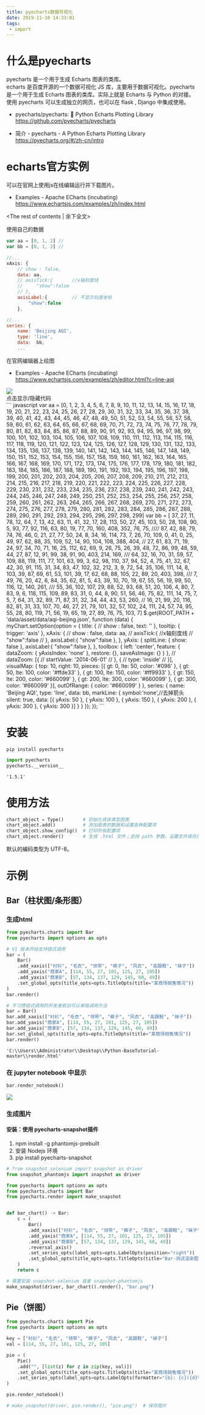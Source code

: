 ```yaml
---
title: pyecharts数据可视化
date: 2019-11-10 14:33:01
tags:
 - import
---
```




# 什么是pyecharts
pyecharts 是一个用于生成 Echarts 图表的类库。   
echarts 是百度开源的一个数据可视化 JS 库，主要用于数据可视化。pyecharts 是一个用于生成 Echarts 图表的类库。实际上就是 Echarts 与 Python 的对接。  
使用 pyecharts 可以生成独立的网页，也可以在 flask , Django 中集成使用。

* pyecharts/pyecharts: 🎨 Python Echarts Plotting Library  
https://github.com/pyecharts/pyecharts

* 简介 - pyecharts - A Python Echarts Plotting Library  
https://pyecharts.org/#/zh-cn/intro

# echarts官方实例
可以在官网上使用js在线编辑运行并下载图片。

* Examples - Apache ECharts (incubating)  
https://www.echartsjs.com/examples/zh/index.html

<!-- more -->
<The rest of contents | 余下全文>

使用自己的数据
``` javascript
var aa = [0, 1, 2] //
var bb = [0, 1, 2] //

//...
xAxis: {
    // show : false,
    data: aa,
    // axisTick:{       //x轴刻度线
    //     "show":false
    // },
    axisLabel:{         // 不显示刻度坐标
        "show":false
    },

//...
series: {
    name: 'Beijing AQI',
    type: 'line',
    data:  bb,
    ...

```

在官网编辑器上绘图

* Examples - Apache ECharts (incubating)  
https://www.echartsjs.com/examples/zh/editor.html?c=line-aqi

<img src="pyecharts数据可视化\00.jpg">

<html>
<head>
<meta charset="utf-8"> 
<title>title_test</title> 
<script src="https://cdn.staticfile.org/jquery/1.10.2/jquery.min.js">
</script>
<script>
$(document).ready(function(){
    $(document).on('click', '.fold_hider', function(){
        $('>.fold', this.parentNode).slideToggle();
        $('>:first', this).toggleClass('open');
    });
    $("div.fold").css("display","none");
});
</script>
</head>
<body>
<div>
    <div class="fold_hider">
        <div class="close hider_title">点击显示/隐藏代码</div>
    </div>
    <div class="fold">
        ``` javascript
        var aa = [0, 1, 2, 3, 4, 5, 6, 7, 8, 9, 10, 11, 12, 13, 14, 15, 16, 17, 18, 19, 20, 21, 22, 23, 24, 25, 26, 27, 28, 29, 30, 31, 32, 33, 34, 35, 36, 37, 38, 39, 40, 41, 42, 43, 44, 45, 46, 47, 48, 49, 50, 51, 52, 53, 54, 55, 56, 57, 58, 59, 60, 61, 62, 63, 64, 65, 66, 67, 68, 69, 70, 71, 72, 73, 74, 75, 76, 77, 78, 79, 80, 81, 82, 83, 84, 85, 86, 87, 88, 89, 90, 91, 92, 93, 94, 95, 96, 97, 98, 99, 100, 101, 102, 103, 104, 105, 106, 107, 108, 109, 110, 111, 112, 113, 114, 115, 116, 117, 118, 119, 120, 121, 122, 123, 124, 125, 126, 127, 128, 129, 130, 131, 132, 133, 134, 135, 136, 137, 138, 139, 140, 141, 142, 143, 144, 145, 146, 147, 148, 149, 150, 151, 152, 153, 154, 155, 156, 157, 158, 159, 160, 161, 162, 163, 164, 165, 166, 167, 168, 169, 170, 171, 172, 173, 174, 175, 176, 177, 178, 179, 180, 181, 182, 183, 184, 185, 186, 187, 188, 189, 190, 191, 192, 193, 194, 195, 196, 197, 198, 199, 200, 201, 202, 203, 204, 205, 206, 207, 208, 209, 210, 211, 212, 213, 214, 215, 216, 217, 218, 219, 220, 221, 222, 223, 224, 225, 226, 227, 228, 229, 230, 231, 232, 233, 234, 235, 236, 237, 238, 239, 240, 241, 242, 243, 244, 245, 246, 247, 248, 249, 250, 251, 252, 253, 254, 255, 256, 257, 258, 259, 260, 261, 262, 263, 264, 265, 266, 267, 268, 269, 270, 271, 272, 273, 274, 275, 276, 277, 278, 279, 280, 281, 282, 283, 284, 285, 286, 287, 288, 289, 290, 291, 292, 293, 294, 295, 296, 297, 298, 299]
        <!-- var arr1 = new Array(100);
        for(var i=0;i<arr1.length;i++){
            arr1[i] = i;
        } -->
        var bb = [ 37,  27,  11,  78,  12,  64,   7,  13,  42,  63,  11,  41,  32,
                17,  28, 113,  50,  27,  45, 103,  50,  28, 108,  90,   5,  93,
                77,  92, 116,  63,  80, 19,  77,  70, 160, 408,  352, 76,  75, ////
                87,  42,  88,  79,  74,  76,  46,   0,  21,  27,  77,  50,  24,
                8,  34,  16, 114,  73,   7,  26,  70, 109,   0,  41,   0,  25,
                49,  97,  62,  88,  35, 109,  52,  14,  90, 104, 108,  388,  404, //
                27,  61,  83,  71,  19,  24,  97,  34,  70,  71,  16,  25, 112,
                62,  69,   9,  26,  75,  26,  39,  48,  72,  86,  99,  48,  59,
                44,  27,  87,  12,  91, 99,  38,  91,  90, 403, 214,  169, ///
                64,  32,  16,  70,  31,  59,  57, 109,  88, 119, 111,  77, 101,
                63,  99,   3,  62,  98, 110,  37,  94,  52,   4,  75,  41,  32,
                67,  42,  30,  91, 115,  31,  34,  83,  47, 102,  32, 212,   3,
                9,  72,  54,  35, 106, 111,  14,   8, 103,  39,  87,  69,  61,
                53, 101,  39,  17,  62,  68,  88, 105,  22,  89,  20, 403,  398,  ///
                7,  49,  76,  20,  42,   6,  84,  35,  62,  81,   5,  43,  39,
                10,  70,  19,  67,  55,  56,  19,  99,  50, 116,  12,  140,  261, ///
                55,  36, 102, 107,  29,  88,  52,  93,  68,  51,  20, 106,   4,
                80,   7,  83,   9,   6, 118, 115, 109,  89,  83,  31,   0,  44,
                8,  90,  51,  56,  46,  75,  82, 111,  14,  75,   7,   5,   7,
                64,  31,  32,  89,  71,  87,  31,  32,  34,  44,  43,  53,  260, //
                16,  21,  99,  20, 116,  82,  81,  31,  33, 107,  70,  46,  27,
                21,  79, 101,  32,  57, 102,  24, 111,  24,  57,  74,  95,  55,
                28,  80, 119,  71,  56,  19,  65,  19,  27,  89,  76,  75, 103,
                7]
        $.get(ROOT_PATH + 'data/asset/data/aqi-beijing.json', function (data) {
            myChart.setOption(option = {
                title: {
                    // show : false,
                    text: ''
                },
                tooltip: {
                    trigger: 'axis'
                },
                xAxis: {
                    // show : false,
                    data: aa,
                    // axisTick:{       //x轴刻度线
                    //     "show":false
                    // },
                    axisLabel:{
                        "show":false
                    },
                },
                yAxis: {
                    splitLine: {
                        show: false
                    },
                    axisLabel:{
                        "show":false
                    },
                },
                toolbox: {
                    left: 'center',
                    feature: {
                        dataZoom: {
                            yAxisIndex: 'none'
                        },
                        restore: {},
                        saveAsImage: {}
                    }
                },
                // dataZoom: [{
                //     startValue: '2014-06-01'
                // }, {
                //     type: 'inside'
                // }],
                visualMap: {
                    top: 10,
                    right: 10,
                    pieces: [{
                        gt: 0,
                        lte: 50,
                        color: '#096'
                    }, {
                        gt: 50,
                        lte: 100,
                        color: '#ffde33'
                    }, {
                        gt: 100,
                        lte: 150,
                        color: '#ff9933'
                    }, {
                        gt: 150,
                        lte: 200,
                        color: '#660099'
                    }, {
                        gt: 200,
                        lte: 300,
                        color: '#660099'
                    }, {
                        gt: 300,
                        color: '#660099'
                    }],
                    outOfRange: {
                        color: '#660099'
                    }
                },
                series: {
                    name: 'Beijing AQI',
                    type: 'line',
                    data:  bb,
                    markLine: {
                        symbol:'none',//去掉箭头
                        silent: true,
                        data: [{
                            yAxis: 50
                        }, {
                            yAxis: 100
                        }, {
                            yAxis: 150
                        }, {
                            yAxis: 200
                        }, {
                            yAxis: 300
                        }, {
                            yAxis: 300
                        }]
                    }
                }
            });
        });
        ```
    </div>
</div>
</body>
</html>


# 安装
``` shell
pip install pyecharts
```


``` python
import pyecharts
pyecharts.__version__
```
    '1.5.1'



# 使用方法
``` python
chart_object = Type()       # 初始化具体类型图表
chart_object.add()          # 添加图表的数据和设置各种配置项
chart_object.show_config()  # 打印所有配置项
chart_object.render()       # 生成 .html 文件；支持 path 参数，设置文件保存位置，如 render(r"e:my_first_chart.html")，文件用浏览器打开。
```

默认的编码类型为 UTF-8。


# 示例

## Bar（柱状图/条形图）

### 生成html


``` python
from pyecharts.charts import Bar
from pyecharts import options as opts

# V1 版本开始支持链式调用
bar = (
    Bar()
    .add_xaxis(["衬衫", "毛衣", "领带", "裤子", "风衣", "高跟鞋", "袜子"])
    .add_yaxis("商家A", [114, 55, 27, 101, 125, 27, 105])
    .add_yaxis("商家B", [57, 134, 137, 129, 145, 60, 49])
    .set_global_opts(title_opts=opts.TitleOpts(title="某商场销售情况"))
)
bar.render()

# 不习惯链式调用的开发者依旧可以单独调用方法
bar = Bar()
bar.add_xaxis(["衬衫", "毛衣", "领带", "裤子", "风衣", "高跟鞋", "袜子"])
bar.add_yaxis("商家A", [114, 55, 27, 101, 125, 27, 105])
bar.add_yaxis("商家B", [57, 134, 137, 129, 145, 60, 49])
bar.set_global_opts(title_opts=opts.TitleOpts(title="某商场销售情况"))
bar.render()
```




    'C:\\Users\\Administrator\\Desktop\\Python-BaseTutorial-master\\render.html'



### 在 jupyter notebook 中显示 


```python
bar.render_notebook()
```

<img src='pyecharts数据可视化\bar.png'>



### 生成图片

#### 安装：使用 pyecharts-snapshot插件
1. npm install -g phantomjs-prebuilt
2. 安装 Nodejs 环境
3. pip install pyecharts-snapshot



```python
# from snapshot_selenium import snapshot as driver
from snapshot_phantomjs import snapshot as driver

from pyecharts import options as opts
from pyecharts.charts import Bar
from pyecharts.render import make_snapshot


def bar_chart() -> Bar:
    c = (
        Bar()
        .add_xaxis(["衬衫", "毛衣", "领带", "裤子", "风衣", "高跟鞋", "袜子"])
        .add_yaxis("商家A", [114, 55, 27, 101, 125, 27, 105])
        .add_yaxis("商家B", [57, 134, 137, 129, 145, 60, 49])
        .reversal_axis()
        .set_series_opts(label_opts=opts.LabelOpts(position="right"))
        .set_global_opts(title_opts=opts.TitleOpts(title="Bar-测试渲染图片"))
    )
    return c

# 需要安装 snapshot-selenium 或者 snapshot-phantomjs
make_snapshot(driver, bar_chart().render(), "bar.png")
```

## Pie（饼图）


```python
from pyecharts.charts import Pie
from pyecharts import options as opts

key = ["衬衫", "毛衣", "领带", "裤子", "风衣", "高跟鞋", "袜子"]
val = [114, 55, 27, 101, 125, 27, 105]

pie = (
    Pie()
    .add("", [list(z) for z in zip(key, val)])
    .set_global_opts(title_opts=opts.TitleOpts(title="某商场销售情况"))
    .set_series_opts(label_opts=opts.LabelOpts(formatter="{b}: {c}({d}%)"))
)

pie.render_notebook()

# make_snapshot(driver, pie.render(), "pie.png")  # 保存图片
```

<!-- <img src='pyecharts数据可视化\pie.png'> -->
<html>
    <script src="https://cdnjs.cloudflare.com/ajax/libs/require.js/2.1.10/require.min.js"></script>
    <script src="https://cdnjs.cloudflare.com/ajax/libs/jquery/2.0.3/jquery.min.js"></script>
    <body>
        <script>
            require.config({
                paths: {
                    'echarts':'https://assets.pyecharts.org/assets/echarts.min'
                }
            });
        </script>
        <div id="dc6bc23d60bd4973916b962be084b2a3" style="width:900px; height:500px;"></div>
        <script>
            require(['echarts'], function(echarts) {
                var chart_dc6bc23d60bd4973916b962be084b2a3 = echarts.init(
                    document.getElementById('dc6bc23d60bd4973916b962be084b2a3'), 'white', {renderer: 'canvas'});
                var option_dc6bc23d60bd4973916b962be084b2a3 = {
                    "animation": true,
                    "animationThreshold": 2000,
                    "animationDuration": 1000,
                    "animationEasing": "cubicOut",
                    "animationDelay": 0,
                    "animationDurationUpdate": 300,
                    "animationEasingUpdate": "cubicOut",
                    "animationDelayUpdate": 0,
                    "color": [
                        "#c23531",
                        "#2f4554",
                        "#61a0a8",
                        "#d48265",
                        "#749f83",
                        "#ca8622",
                        "#bda29a",
                        "#6e7074",
                        "#546570",
                        "#c4ccd3",
                        "#f05b72",
                        "#ef5b9c",
                        "#f47920",
                        "#905a3d",
                        "#fab27b",
                        "#2a5caa",
                        "#444693",
                        "#726930",
                        "#b2d235",
                        "#6d8346",
                        "#ac6767",
                        "#1d953f",
                        "#6950a1",
                        "#918597"
                    ],
                    "series": [
                        {
                            "type": "pie",
                            "clockwise": true,
                            "data": [
                                {
                                    "name": "\u886c\u886b",
                                    "value": 114
                                },
                                {
                                    "name": "\u6bdb\u8863",
                                    "value": 55
                                },
                                {
                                    "name": "\u9886\u5e26",
                                    "value": 27
                                },
                                {
                                    "name": "\u88e4\u5b50",
                                    "value": 101
                                },
                                {
                                    "name": "\u98ce\u8863",
                                    "value": 125
                                },
                                {
                                    "name": "\u9ad8\u8ddf\u978b",
                                    "value": 27
                                },
                                {
                                    "name": "\u889c\u5b50",
                                    "value": 105
                                }
                            ],
                            "radius": [
                                "0%",
                                "75%"
                            ],
                            "center": [
                                "50%",
                                "50%"
                            ],
                            "label": {
                                "show": true,
                                "position": "top",
                                "margin": 8,
                                "formatter": "{b}: {c}({d}%)"
                            },
                            "rippleEffect": {
                                "show": true,
                                "brushType": "stroke",
                                "scale": 2.5,
                                "period": 4
                            }
                        }
                    ],
                    "legend": [
                        {
                            "data": [
                                "\u886c\u886b",
                                "\u6bdb\u8863",
                                "\u9886\u5e26",
                                "\u88e4\u5b50",
                                "\u98ce\u8863",
                                "\u9ad8\u8ddf\u978b",
                                "\u889c\u5b50"
                            ],
                            "selected": {},
                            "show": true
                        }
                    ],
                    "tooltip": {
                        "show": true,
                        "trigger": "item",
                        "triggerOn": "mousemove|click",
                        "axisPointer": {
                            "type": "line"
                        },
                        "textStyle": {
                            "fontSize": 14
                        },
                        "borderWidth": 0
                    },
                    "title": [
                        {
                            "text": "\u67d0\u5546\u573a\u9500\u552e\u60c5\u51b5"
                        }
                    ]
                };
                chart_dc6bc23d60bd4973916b962be084b2a3.setOption(option_dc6bc23d60bd4973916b962be084b2a3);
            });
        </script>
    </body>
</html>


## Line (折线图)


``` python
from pyecharts.charts import Line
from pyecharts import options as opts

key = ["衬衫", "毛衣", "领带", "裤子", "风衣", "高跟鞋", "袜子"]
values1 = [134, 35, 67, 171, 105, 17, 115]
values2 = [114, 55, 27, 101, 125, 27, 105]


line = (
    Line()
    .add_xaxis(key)
    .add_yaxis("商家A", values1)
    .add_yaxis("商家B", values2)
    .set_global_opts(title_opts=opts.TitleOpts(title="Line-销售情况"))
)

line.render_notebook()

# make_snapshot(driver, line.render(), "line.png")  # 保存图片
```


<!-- <img src='pyecharts数据可视化\line.png'> -->
<html>
    <script src="https://cdnjs.cloudflare.com/ajax/libs/require.js/2.1.10/require.min.js"></script>
    <script src="https://cdnjs.cloudflare.com/ajax/libs/jquery/2.0.3/jquery.min.js"></script>
    <body>
        <script>
            require.config({
                paths: {
                    'echarts':'https://assets.pyecharts.org/assets/echarts.min'
                }
            });
        </script>
    <div id="ab9ae8ad29ab4c04a6669abb9806d43f" style="width: 900px; height: 500px; -webkit-tap-highlight-color: transparent; user-select: none; position: relative;" _echarts_instance_="ec_1573902998482">
        <div style="position: relative; overflow: hidden; width: 900px; height: 500px; padding: 0px; margin: 0px; border-width: 0px; cursor: default;">
            <canvas data-zr-dom-id="zr_0" width="900" height="500" style="position: absolute; left: 0px; top: 0px; width: 900px; height: 500px; user-select: none; -webkit-tap-highlight-color: rgba(0, 0, 0, 0); padding: 0px; margin: 0px; border-width: 0px;">
            </canvas>
        </div>
    </div>
    <script>
        require(['echarts'], function(echarts) {
            var chart_ab9ae8ad29ab4c04a6669abb9806d43f = echarts.init(
                document.getElementById('ab9ae8ad29ab4c04a6669abb9806d43f'), 'white', {renderer: 'canvas'});
            var option_ab9ae8ad29ab4c04a6669abb9806d43f = {
                "animation": true,
                "animationThreshold": 2000,
                "animationDuration": 1000,
                "animationEasing": "cubicOut",
                "animationDelay": 0,
                "animationDurationUpdate": 300,
                "animationEasingUpdate": "cubicOut",
                "animationDelayUpdate": 0,
                "color": [
                    "#c23531",
                    "#2f4554",
                    "#61a0a8",
                    "#d48265",
                    "#749f83",
                    "#ca8622",
                    "#bda29a",
                    "#6e7074",
                    "#546570",
                    "#c4ccd3",
                    "#f05b72",
                    "#ef5b9c",
                    "#f47920",
                    "#905a3d",
                    "#fab27b",
                    "#2a5caa",
                    "#444693",
                    "#726930",
                    "#b2d235",
                    "#6d8346",
                    "#ac6767",
                    "#1d953f",
                    "#6950a1",
                    "#918597"
                ],
                "series": [
                    {
                        "type": "line",
                        "name": "\u5546\u5bb6A",
                        "connectNulls": false,
                        "symbolSize": 4,
                        "showSymbol": true,
                        "smooth": false,
                        "step": false,
                        "data": [
                            [
                                "\u886c\u886b",
                                134
                            ],
                            [
                                "\u6bdb\u8863",
                                35
                            ],
                            [
                                "\u9886\u5e26",
                                67
                            ],
                            [
                                "\u88e4\u5b50",
                                171
                            ],
                            [
                                "\u98ce\u8863",
                                105
                            ],
                            [
                                "\u9ad8\u8ddf\u978b",
                                17
                            ],
                            [
                                "\u889c\u5b50",
                                115
                            ]
                        ],
                        "hoverAnimation": true,
                        "label": {
                            "show": true,
                            "position": "top",
                            "margin": 8
                        },
                        "lineStyle": {
                            "width": 1,
                            "opacity": 1,
                            "curveness": 0,
                            "type": "solid"
                        },
                        "areaStyle": {
                            "opacity": 0
                        }
                    },
                    {
                        "type": "line",
                        "name": "\u5546\u5bb6B",
                        "connectNulls": false,
                        "symbolSize": 4,
                        "showSymbol": true,
                        "smooth": false,
                        "step": false,
                        "data": [
                            [
                                "\u886c\u886b",
                                114
                            ],
                            [
                                "\u6bdb\u8863",
                                55
                            ],
                            [
                                "\u9886\u5e26",
                                27
                            ],
                            [
                                "\u88e4\u5b50",
                                101
                            ],
                            [
                                "\u98ce\u8863",
                                125
                            ],
                            [
                                "\u9ad8\u8ddf\u978b",
                                27
                            ],
                            [
                                "\u889c\u5b50",
                                105
                            ]
                        ],
                        "hoverAnimation": true,
                        "label": {
                            "show": true,
                            "position": "top",
                            "margin": 8
                        },
                        "lineStyle": {
                            "width": 1,
                            "opacity": 1,
                            "curveness": 0,
                            "type": "solid"
                        },
                        "areaStyle": {
                            "opacity": 0
                        }
                    }
                ],
                "legend": [
                    {
                        "data": [
                            "\u5546\u5bb6A",
                            "\u5546\u5bb6B"
                        ],
                        "selected": {
                            "\u5546\u5bb6A": true,
                            "\u5546\u5bb6B": true
                        },
                        "show": true
                    }
                ],
                "tooltip": {
                    "show": true,
                    "trigger": "item",
                    "triggerOn": "mousemove|click",
                    "axisPointer": {
                        "type": "line"
                    },
                    "textStyle": {
                        "fontSize": 14
                    },
                    "borderWidth": 0
                },
                "xAxis": [
                    {
                        "show": true,
                        "scale": false,
                        "nameLocation": "end",
                        "nameGap": 15,
                        "gridIndex": 0,
                        "inverse": false,
                        "offset": 0,
                        "splitNumber": 5,
                        "minInterval": 0,
                        "splitLine": {
                            "show": false,
                            "lineStyle": {
                                "width": 1,
                                "opacity": 1,
                                "curveness": 0,
                                "type": "solid"
                            }
                        },
                        "data": [
                            "\u886c\u886b",
                            "\u6bdb\u8863",
                            "\u9886\u5e26",
                            "\u88e4\u5b50",
                            "\u98ce\u8863",
                            "\u9ad8\u8ddf\u978b",
                            "\u889c\u5b50"
                        ]
                    }
                ],
                "yAxis": [
                    {
                        "show": true,
                        "scale": false,
                        "nameLocation": "end",
                        "nameGap": 15,
                        "gridIndex": 0,
                        "inverse": false,
                        "offset": 0,
                        "splitNumber": 5,
                        "minInterval": 0,
                        "splitLine": {
                            "show": false,
                            "lineStyle": {
                                "width": 1,
                                "opacity": 1,
                                "curveness": 0,
                                "type": "solid"
                            }
                        }
                    }
                ],
                "title": [
                    {
                        "text": "Line-\u9500\u552e\u60c5\u51b5"
                    }
                ]
            };
            chart_ab9ae8ad29ab4c04a6669abb9806d43f.setOption(option_ab9ae8ad29ab4c04a6669abb9806d43f);
        });
    </script>
    </body>
</html>


## WordCloud（词云图）

``` python
from pyecharts import options as opts
from pyecharts.charts import Page, WordCloud

words = [
    ("Sam S Club", 10000),
    ("Macys", 6181),
    ("Amy Schumer", 4386),
    ("Jurassic World", 4055),
    ("Charter Communications", 2467),
    ("Chick Fil A", 2244),
    ("Planet Fitness", 1868),
    ("Pitch Perfect", 1484),
    ("Express", 1112),
    ("Home", 865),
    ("Johnny Depp", 847),
    ("Lena Dunham", 582),
    ("Lewis Hamilton", 555),
    ("KXAN", 550),
    ("Mary Ellen Mark", 462),
    ("Farrah Abraham", 366),
    ("Rita Ora", 360),
    ("Serena Williams", 282),
    ("NCAA baseball tournament", 273),
    ("Point Break", 265),
]

wordcloud = (
    WordCloud()
#     .add("", words, word_size_range=[20, 100])
    .add("", words, word_size_range=[20, 100], shape="diamond")    # 词云图的形状可以通过shape参数来选择
    .set_global_opts(title_opts=opts.TitleOpts(title="WordCloud-示例"))
)

wordcloud.render_notebook()

# make_snapshot(driver, wordcloud.render(), "wordcloud.png")  # 保存图片
```

<!-- <img src='pyecharts数据可视化\wordcloud.png'> -->
<html>
    <script src="https://cdnjs.cloudflare.com/ajax/libs/require.js/2.1.10/require.min.js"></script>
    <script src="https://cdnjs.cloudflare.com/ajax/libs/jquery/2.0.3/jquery.min.js"></script>
    <body>
        <script>
            require.config({
                paths: {
                    'echarts':'https://assets.pyecharts.org/assets/echarts.min', 'echarts-wordcloud':'https://assets.pyecharts.org/assets/echarts-wordcloud.min'
                }
            });
        </script>
        <div id="a8dfa3633fb840cfb128c12639f5de2c" style="width: 900px; height: 500px; -webkit-tap-highlight-color: transparent; user-select: none; position: relative;" _echarts_instance_="ec_1573903933739"><div style="position: relative; overflow: hidden; width: 900px; height: 500px; padding: 0px; margin: 0px; border-width: 0px; cursor: pointer;"><canvas data-zr-dom-id="zr_0" width="900" height="500" style="position: absolute; left: 0px; top: 0px; width: 900px; height: 500px; user-select: none; -webkit-tap-highlight-color: rgba(0, 0, 0, 0); padding: 0px; margin: 0px; border-width: 0px;"></canvas></div><div style="position: absolute; display: none; border-style: solid; white-space: nowrap; z-index: 9999999; transition: left 0.4s cubic-bezier(0.23, 1, 0.32, 1) 0s, top 0.4s cubic-bezier(0.23, 1, 0.32, 1) 0s; background-color: rgba(50, 50, 50, 0.7); border-width: 0px; border-color: rgb(51, 51, 51); border-radius: 4px; color: rgb(255, 255, 255); font: 14px/21px &quot;Microsoft YaHei&quot;; padding: 5px; left: 565px; top: 167px; pointer-events: none;"><span style="display:inline-block;margin-right:5px;border-radius:10px;width:10px;height:10px;background-color:rgb(127,21,19);"></span>Lewis Hamilton: 555</div></div>
        <script>
            require(['echarts', 'echarts-wordcloud'], function(echarts) {
                var chart_a8dfa3633fb840cfb128c12639f5de2c = echarts.init(
                    document.getElementById('a8dfa3633fb840cfb128c12639f5de2c'), 'white', {renderer: 'canvas'});
                var option_a8dfa3633fb840cfb128c12639f5de2c = {
                    "animation": true,
                    "animationThreshold": 2000,
                    "animationDuration": 1000,
                    "animationEasing": "cubicOut",
                    "animationDelay": 0,
                    "animationDurationUpdate": 300,
                    "animationEasingUpdate": "cubicOut",
                    "animationDelayUpdate": 0,
                    "color": [
                        "#c23531",
                        "#2f4554",
                        "#61a0a8",
                        "#d48265",
                        "#749f83",
                        "#ca8622",
                        "#bda29a",
                        "#6e7074",
                        "#546570",
                        "#c4ccd3",
                        "#f05b72",
                        "#ef5b9c",
                        "#f47920",
                        "#905a3d",
                        "#fab27b",
                        "#2a5caa",
                        "#444693",
                        "#726930",
                        "#b2d235",
                        "#6d8346",
                        "#ac6767",
                        "#1d953f",
                        "#6950a1",
                        "#918597"
                    ],
                    "series": [
                        {
                            "type": "wordCloud",
                            "shape": "diamond",
                            "rotationRange": [
                                0,
                                0
                            ],
                            "rotationStep": 45,
                            "girdSize": 20,
                            "sizeRange": [
                                20,
                                100
                            ],
                            "data": [
                                {
                                    "name": "Sam S Club",
                                    "value": 10000,
                                    "textStyle": {
                                        "normal": {
                                            "color": "rgb(96,98,41)"
                                        }
                                    }
                                },
                                {
                                    "name": "Macys",
                                    "value": 6181,
                                    "textStyle": {
                                        "normal": {
                                            "color": "rgb(64,68,59)"
                                        }
                                    }
                                },
                                {
                                    "name": "Amy Schumer",
                                    "value": 4386,
                                    "textStyle": {
                                        "normal": {
                                            "color": "rgb(128,147,58)"
                                        }
                                    }
                                },
                                {
                                    "name": "Jurassic World",
                                    "value": 4055,
                                    "textStyle": {
                                        "normal": {
                                            "color": "rgb(136,117,98)"
                                        }
                                    }
                                },
                                {
                                    "name": "Charter Communications",
                                    "value": 2467,
                                    "textStyle": {
                                        "normal": {
                                            "color": "rgb(93,92,51)"
                                        }
                                    }
                                },
                                {
                                    "name": "Chick Fil A",
                                    "value": 2244,
                                    "textStyle": {
                                        "normal": {
                                            "color": "rgb(5,46,60)"
                                        }
                                    }
                                },
                                {
                                    "name": "Planet Fitness",
                                    "value": 1868,
                                    "textStyle": {
                                        "normal": {
                                            "color": "rgb(32,83,135)"
                                        }
                                    }
                                },
                                {
                                    "name": "Pitch Perfect",
                                    "value": 1484,
                                    "textStyle": {
                                        "normal": {
                                            "color": "rgb(22,109,154)"
                                        }
                                    }
                                },
                                {
                                    "name": "Express",
                                    "value": 1112,
                                    "textStyle": {
                                        "normal": {
                                            "color": "rgb(140,65,98)"
                                        }
                                    }
                                },
                                {
                                    "name": "Home",
                                    "value": 865,
                                    "textStyle": {
                                        "normal": {
                                            "color": "rgb(29,95,2)"
                                        }
                                    }
                                },
                                {
                                    "name": "Johnny Depp",
                                    "value": 847,
                                    "textStyle": {
                                        "normal": {
                                            "color": "rgb(12,141,132)"
                                        }
                                    }
                                },
                                {
                                    "name": "Lena Dunham",
                                    "value": 582,
                                    "textStyle": {
                                        "normal": {
                                            "color": "rgb(21,112,93)"
                                        }
                                    }
                                },
                                {
                                    "name": "Lewis Hamilton",
                                    "value": 555,
                                    "textStyle": {
                                        "normal": {
                                            "color": "rgb(127,21,19)"
                                        }
                                    }
                                },
                                {
                                    "name": "KXAN",
                                    "value": 550,
                                    "textStyle": {
                                        "normal": {
                                            "color": "rgb(36,92,90)"
                                        }
                                    }
                                },
                                {
                                    "name": "Mary Ellen Mark",
                                    "value": 462,
                                    "textStyle": {
                                        "normal": {
                                            "color": "rgb(52,63,149)"
                                        }
                                    }
                                },
                                {
                                    "name": "Farrah Abraham",
                                    "value": 366,
                                    "textStyle": {
                                        "normal": {
                                            "color": "rgb(41,132,54)"
                                        }
                                    }
                                },
                                {
                                    "name": "Rita Ora",
                                    "value": 360,
                                    "textStyle": {
                                        "normal": {
                                            "color": "rgb(22,77,18)"
                                        }
                                    }
                                },
                                {
                                    "name": "Serena Williams",
                                    "value": 282,
                                    "textStyle": {
                                        "normal": {
                                            "color": "rgb(7,40,156)"
                                        }
                                    }
                                },
                                {
                                    "name": "NCAA baseball tournament",
                                    "value": 273,
                                    "textStyle": {
                                        "normal": {
                                            "color": "rgb(117,2,101)"
                                        }
                                    }
                                },
                                {
                                    "name": "Point Break",
                                    "value": 265,
                                    "textStyle": {
                                        "normal": {
                                            "color": "rgb(22,53,94)"
                                        }
                                    }
                                }
                            ]
                        }
                    ],
                    "legend": [
                        {
                            "data": [],
                            "selected": {},
                            "show": true
                        }
                    ],
                    "tooltip": {
                        "show": true,
                        "trigger": "item",
                        "triggerOn": "mousemove|click",
                        "axisPointer": {
                            "type": "line"
                        },
                        "textStyle": {
                            "fontSize": 14
                        },
                        "borderWidth": 0
                    },
                    "title": [
                        {
                            "text": "WordCloud-\u57fa\u672c\u793a\u4f8b"
                        }
                    ]
                };
                chart_a8dfa3633fb840cfb128c12639f5de2c.setOption(option_a8dfa3633fb840cfb128c12639f5de2c);
            });
        </script>
    </body>
</html>



## Geo（地图）

``` python
from pyecharts import options as opts
from pyecharts.charts import Geo, Page
from pyecharts.faker import Collector, Faker
from pyecharts.globals import ChartType, SymbolType

geo_line =  (
        Geo()
        .add_schema(maptype="china")
        .add(
            "destination",
            [("广州", 55), ("北京", 66), ("杭州", 77), ("重庆", 88)],
            type_=ChartType.EFFECT_SCATTER,
            color="blue",
        )
        .add(
            "geo",
            [("广州", "上海"), ("广州", "北京"), ("广州", "杭州"), ("广州", "重庆")],
            type_=ChartType.LINES,
            effect_opts=opts.EffectOpts(
                symbol=SymbolType.ARROW, symbol_size=6, color="blue"
            ),
            linestyle_opts=opts.LineStyleOpts(curve=0.3),
        )
        .set_series_opts(label_opts=opts.LabelOpts(is_show=False))
        .set_global_opts(title_opts=opts.TitleOpts(title="Geo-Lines"))
    )

geo_line.render_notebook()
```

<html>
    <script src="https://cdnjs.cloudflare.com/ajax/libs/require.js/2.1.10/require.min.js"></script>
    <script src="https://cdnjs.cloudflare.com/ajax/libs/jquery/2.0.3/jquery.min.js"></script>
    <body>
        <script>
            require.config({
                paths: {
                    'echarts':'https://assets.pyecharts.org/assets/echarts.min', 'china':'https://assets.pyecharts.org/assets/maps/china'
                }
            });
        </script>
        <div id="77369bcb5d9b43849d3d710b0c5af18d" style="width: 900px; height: 500px; -webkit-tap-highlight-color: transparent; user-select: none; position: relative;" _echarts_instance_="ec_1574061446221"><div style="position: relative; overflow: hidden; width: 900px; height: 500px; padding: 0px; margin: 0px; border-width: 0px; cursor: default;"><canvas data-zr-dom-id="zr_0" width="900" height="500" style="position: absolute; left: 0px; top: 0px; width: 900px; height: 500px; user-select: none; -webkit-tap-highlight-color: rgba(0, 0, 0, 0); padding: 0px; margin: 0px; border-width: 0px;"></canvas><canvas data-zr-dom-id="zr_3" width="900" height="500" style="position: absolute; left: 0px; top: 0px; width: 900px; height: 500px; user-select: none; -webkit-tap-highlight-color: rgba(0, 0, 0, 0); padding: 0px; margin: 0px; border-width: 0px;"></canvas></div><div></div></div>
        <script>
            require(['echarts', 'china'], function(echarts) {
                var chart_77369bcb5d9b43849d3d710b0c5af18d = echarts.init(
                    document.getElementById('77369bcb5d9b43849d3d710b0c5af18d'), 'white', {renderer: 'canvas'});
                var option_77369bcb5d9b43849d3d710b0c5af18d = {
                    "animation": true,
                    "animationThreshold": 2000,
                    "animationDuration": 1000,
                    "animationEasing": "cubicOut",
                    "animationDelay": 0,
                    "animationDurationUpdate": 300,
                    "animationEasingUpdate": "cubicOut",
                    "animationDelayUpdate": 0,
                    "color": [
                        "blue",
                        "#c23531",
                        "#2f4554",
                        "#61a0a8",
                        "#d48265",
                        "#749f83",
                        "#ca8622",
                        "#bda29a",
                        "#6e7074",
                        "#546570",
                        "#c4ccd3",
                        "#f05b72",
                        "#ef5b9c",
                        "#f47920",
                        "#905a3d",
                        "#fab27b",
                        "#2a5caa",
                        "#444693",
                        "#726930",
                        "#b2d235",
                        "#6d8346",
                        "#ac6767",
                        "#1d953f",
                        "#6950a1",
                        "#918597"
                    ],
                    "series": [
                        {
                            "type": "effectScatter",
                            "name": "destination",
                            "coordinateSystem": "geo",
                            "showEffectOn": "render",
                            "rippleEffect": {
                                "show": true,
                                "brushType": "stroke",
                                "scale": 2.5,
                                "period": 4
                            },
                            "symbolSize": 12,
                            "data": [
                                {
                                    "name": "\u5e7f\u5dde",
                                    "value": [
                                        113.23,
                                        23.16,
                                        55
                                    ]
                                },
                                {
                                    "name": "\u5317\u4eac",
                                    "value": [
                                        116.407526,
                                        39.90403,
                                        66
                                    ]
                                },
                                {
                                    "name": "\u676d\u5dde",
                                    "value": [
                                        120.19,
                                        30.26,
                                        77
                                    ]
                                },
                                {
                                    "name": "\u91cd\u5e86",
                                    "value": [
                                        106.551556,
                                        29.563009,
                                        88
                                    ]
                                }
                            ],
                            "label": {
                                "show": false,
                                "position": "top",
                                "margin": 8
                            }
                        },
                        {
                            "type": "lines",
                            "name": "geo",
                            "coordinateSystem": "geo",
                            "zlevel": 3,
                            "effect": {
                                "show": true,
                                "brushType": "stroke",
                                "scale": 2.5,
                                "period": 4,
                                "color": "blue",
                                "symbol": "arrow",
                                "symbolSize": 6
                            },
                            "symbol": [
                                "none",
                                "arrow"
                            ],
                            "polyline": false,
                            "large": false,
                            "largeThreshold": 2000,
                            "symbolSize": 12,
                            "data": [
                                {
                                    "name": "\u5e7f\u5dde->\u4e0a\u6d77",
                                    "coords": [
                                        [
                                            113.23,
                                            23.16
                                        ],
                                        [
                                            121.473701,
                                            31.230416
                                        ]
                                    ]
                                },
                                {
                                    "name": "\u5e7f\u5dde->\u5317\u4eac",
                                    "coords": [
                                        [
                                            113.23,
                                            23.16
                                        ],
                                        [
                                            116.407526,
                                            39.90403
                                        ]
                                    ]
                                },
                                {
                                    "name": "\u5e7f\u5dde->\u676d\u5dde",
                                    "coords": [
                                        [
                                            113.23,
                                            23.16
                                        ],
                                        [
                                            120.19,
                                            30.26
                                        ]
                                    ]
                                },
                                {
                                    "name": "\u5e7f\u5dde->\u91cd\u5e86",
                                    "coords": [
                                        [
                                            113.23,
                                            23.16
                                        ],
                                        [
                                            106.551556,
                                            29.563009
                                        ]
                                    ]
                                }
                            ],
                            "lineStyle": {
                                "width": 1,
                                "opacity": 1,
                                "curveness": 0.3,
                                "type": "solid"
                            },
                            "label": {
                                "show": false,
                                "position": "top",
                                "margin": 8
                            },
                            "rippleEffect": {
                                "show": true,
                                "brushType": "stroke",
                                "scale": 2.5,
                                "period": 4
                            }
                        }
                    ],
                    "legend": [
                        {
                            "data": [
                                "destination",
                                "geo"
                            ],
                            "selected": {
                                "destination": true,
                                "geo": true
                            },
                            "show": true
                        }
                    ],
                    "tooltip": {
                        "show": true,
                        "trigger": "item",
                        "triggerOn": "mousemove|click",
                        "axisPointer": {
                            "type": "line"
                        },
                        "formatter": function (params) {        return params.name + ' : ' + params.value[2];    },
                        "textStyle": {
                            "fontSize": 14
                        },
                        "borderWidth": 0
                    },
                    "title": [
                        {
                            "text": "Geo-Lines"
                        }
                    ],
                    "geo": {
                        "map": "china",
                        "roam": true,
                        "emphasis": {}
                    }
                };
                chart_77369bcb5d9b43849d3d710b0c5af18d.setOption(option_77369bcb5d9b43849d3d710b0c5af18d);
            });
        </script>
    </body>
</html>
